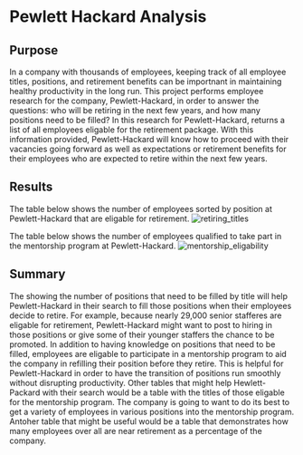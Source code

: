 # Pewlett Hackard Analysis
## Purpose 
In a company with thousands of employees, keeping track of all employee titles, positions, and retirement benefits can be importnant in maintaining healthy productivity in the long run. This project performs employee research for the company, Pewlett-Hackard, in order to answer the questions: who will be retiring in the next few years, and how many positions need to be filled? In this research for Pewlett-Hackard, returns a list of all employees eligable for the retirement package. With this information provided, Pewlett-Hackard will know how to proceed with their vacancies going forward as well as expectations or retirement benefits for their employees who are expected to retire within the next few years. 
## Results 
The table below shows the number of employees sorted by position at Pewlett-Hackard that are eligable for retirement.
![retiring_titles](https://user-images.githubusercontent.com/75647359/106398877-f4710500-63da-11eb-9f13-0fadd4570a5c.png)

The table below shows the number of employees qualified to take part in the mentorship program at Pewlett-Hackard.
![mentorship_eligability](https://user-images.githubusercontent.com/75647359/106399083-3a7a9880-63dc-11eb-8c52-80a84994ece7.png)

## Summary 
The showing the number of positions that need to be filled by title will help Pewlett-Hackard in their search to fill those positions when their employees decide to retire. For example, because nearly 29,000 senior stafferes are eligable for retirement, Pewlett-Hackard might want to post to hiring in those positions or give some of their younger staffers the chance to be promoted. In addition to having knowledge on positions that need to be filled, employees are eligable to participate in a mentorship program to aid the company in refilling their position before they retire. This is helpful for Pewlett-Hackard in order to have the transition of positions run smoothly without disrupting productivity. Other tables that might help Hewlett-Packard with their search would be a table with the titles of those eligable for the mentorship program. The company is going to want to do its best to get a variety of employees in various positions into the mentorship program. Antoher table that might be useful would be a table that demonstrates how many employees over all are near retirement as a percentage of the company. 

